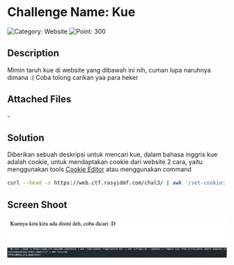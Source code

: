 # Challenge Name: Kue

![Category: Website](https://img.shields.io/badge/Category-Website-lightgrey.svg)
![Point: 300](https://img.shields.io/badge/Score-300-brightgreen.svg)

## Description

Mimin taruh kue di website yang dibawah ini nih, cuman lupa naruhnya dimana :( Coba tolong carikan yaa para heker

## Attached Files

\-

## Solution

Diberikan sebuah deskripsi untuk mencari kue, dalam bahasa inggris kue adalah cookie, untuk mendaptakan cookie dari website 2 cara, yaitu menggunakan tools [Cookie Editor](https://chrome.google.com/webstore/detail/cookie-editor/hlkenndednhfkekhgcdicdfddnkalmdm) atau menggunakan command

```bash
curl --head -s https://web.ctf.rasyidmf.com/chal3/ | awk '/set-cookie: flag=/{print $2}' | sed 's/flag=//g' | python3 -c "import sys; from urllib.parse import unquote; print(unquote(sys.stdin.read()));" | sed 's/\;//g'
```

## Screen Shoot

![image1](images/image1.png)

![image2](images/image2.png)
